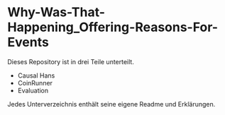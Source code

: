 # Why-Was-That-Happening_Offering-Reasons-For-Events



Dieses Repository ist in drei Teile unterteilt. 

- Causal Hans 
- CoinRunner 
- Evaluation 



Jedes Unterverzeichnis enthält seine eigene Readme und Erklärungen.